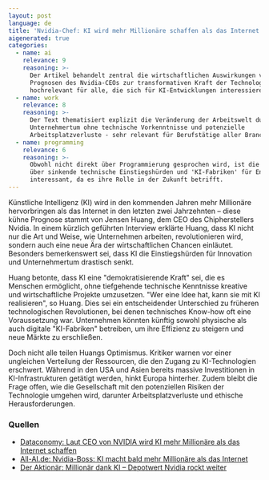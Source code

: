 ```yaml
---
layout: post
language: de
title: 'Nvidia-Chef: KI wird mehr Millionäre schaffen als das Internet'
aigenerated: true
categories:
  - name: ai
    relevance: 9
    reasoning: >-
      Der Artikel behandelt zentral die wirtschaftlichen Auswirkungen von KI und
      Prognosen des Nvidia-CEOs zur transformativen Kraft der Technologie -
      hochrelevant für alle, die sich für KI-Entwicklungen interessieren.
  - name: work
    relevance: 8
    reasoning: >-
      Der Text thematisiert explizit die Veränderung der Arbeitswelt durch KI,
      Unternehmertum ohne technische Vorkenntnisse und potenzielle
      Arbeitsplatzverluste - sehr relevant für Berufstätige aller Branchen.
  - name: programming
    relevance: 6
    reasoning: >-
      Obwohl nicht direkt über Programmierung gesprochen wird, ist die Aussage
      über sinkende technische Einstiegshürden und 'KI-Fabriken' für Entwickler
      interessant, da es ihre Rolle in der Zukunft betrifft.
---
```


Künstliche Intelligenz (KI) wird in den kommenden Jahren mehr Millionäre hervorbringen als das Internet in den letzten zwei Jahrzehnten – diese kühne Prognose stammt von Jensen Huang, dem CEO des Chipherstellers Nvidia. In einem kürzlich geführten Interview erklärte Huang, dass KI nicht nur die Art und Weise, wie Unternehmen arbeiten, revolutionieren wird, sondern auch eine neue Ära der wirtschaftlichen Chancen einläutet. Besonders bemerkenswert sei, dass KI die Einstiegshürden für Innovation und Unternehmertum drastisch senkt. 

<!--more-->

Huang betonte, dass KI eine "demokratisierende Kraft" sei, die es Menschen ermöglicht, ohne tiefgehende technische Kenntnisse kreative und wirtschaftliche Projekte umzusetzen. "Wer eine Idee hat, kann sie mit KI realisieren", so Huang. Dies sei ein entscheidender Unterschied zu früheren technologischen Revolutionen, bei denen technisches Know-how oft eine Voraussetzung war. Unternehmen könnten künftig sowohl physische als auch digitale "KI-Fabriken" betreiben, um ihre Effizienz zu steigern und neue Märkte zu erschließen.

Doch nicht alle teilen Huangs Optimismus. Kritiker warnen vor einer ungleichen Verteilung der Ressourcen, die den Zugang zu KI-Technologien erschwert. Während in den USA und Asien bereits massive Investitionen in KI-Infrastrukturen getätigt werden, hinkt Europa hinterher. Zudem bleibt die Frage offen, wie die Gesellschaft mit den potenziellen Risiken der Technologie umgehen wird, darunter Arbeitsplatzverluste und ethische Herausforderungen.

### Quellen
- [Dataconomy: Laut CEO von NVIDIA wird KI mehr Millionäre als das Internet schaffen](https://de.dataconomy.com/2025/07/29/laut-ceo-von-nvidia-wird-ki-mehr-millionaere-als-das-internet-schaffen/)
- [All-AI.de: Nvidia-Boss: KI macht bald mehr Millionäre als das Internet](https://www.all-ai.de/news/news24/nvidia-ki-millionaer)
- [Der Aktionär: Millionär dank KI – Depotwert Nvidia rockt weiter](https://www.deraktionaer.de/artikel/kolumnen/nvidia-so-millionaer-in-5-jahren-werden-100-mal-mehr-ideen-20383929.html)

